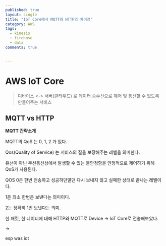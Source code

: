 ```yaml
---
published: true
layout: single
title: "IoT Core에서 MQTT와 HTTP의 차이점"
category: AWS
tags:
  - kinesis
  - firehose
  - data
comments: true


---
```


# AWS IoT Core

> 디바이스 <-> 서버(클라우드) 로 데이터 송수신으로 제어 및 통신할 수 있도록 만들어주는 서비스

## MQTT vs HTTP 

**MQTT 간략소개**

MQTT의 QoS 는 0, 1, 2 가 있다.

Qos(Quality of Service) 는 서비스의 질을 보장해주는 레벨을 의미한다.

유선이 아닌 무선통신상에서 발생할 수 있는 불안정함을 안정적으로 제어하기 위해 QoS가 사용된다.

QOS 0은 한번 전송하고 성공하던말던 다시 보내지 않고 실패한 상태로 끝나는 레벨이다.

1은 최소 한번은 보낸다는 의미이다.

2는 정확히 1번 보낸다는 의미.



한 패킷, 한 데이터에 대해 HTTP와 MQTT로 Device -> IoT Core로 전송해보았다.

-> 

esp was iot


